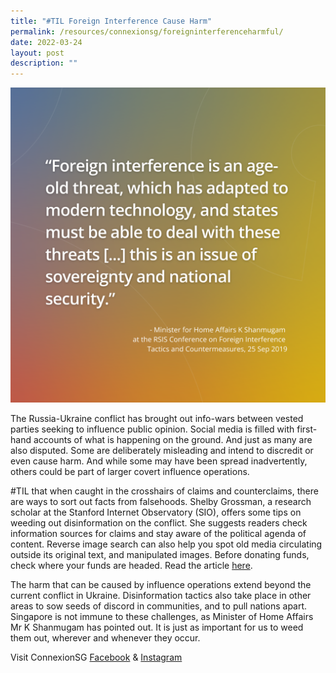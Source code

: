 ```yaml
---
title: "#TIL Foreign Interference Cause Harm"
permalink: /resources/connexionsg/foreigninterferenceharmful/
date: 2022-03-24
layout: post
description: ""
---
```

![](/images/Shanmugam.png)

The Russia-Ukraine conflict has brought out info-wars between vested parties seeking to influence public opinion. Social media is filled with first-hand accounts of what is happening on the ground. And just as many are also disputed. Some are deliberately misleading and intend to discredit or even cause harm. And while some may have been spread inadvertently, others could be part of larger covert influence operations.

#TIL that when caught in the crosshairs of claims and counterclaims, there are ways to sort out facts from falsehoods. Shelby Grossman, a research scholar at the Stanford Internet Observatory (SIO), offers some tips on weeding out disinformation on the conflict. She suggests readers check information sources for claims and stay aware of the political agenda of content. Reverse image search can also help you spot old media circulating outside its original text, and manipulated images. Before donating funds, check where your funds are headed. Read the article [here](https://news.stanford.edu/2022/03/03/seven-tips-spotting-disinformation-russia-ukraine-war/?fbclid=IwAR0IrOMuqIVzs0RXAT7l-Kpwbf8KIvhN0y66mwNvub6GDVBtml405nBdvqg).

The harm that can be caused by influence operations extend beyond the current conflict in Ukraine. Disinformation tactics also take place in other areas to sow seeds of discord in communities, and to pull nations apart. Singapore is not immune to these challenges, as Minister of Home Affairs Mr K Shanmugam has pointed out. It is just as important for us to weed them out, wherever and whenever they occur.

Visit ConnexionSG [Facebook](https://www.facebook.com/ConnexionSG) & [Instagram](https://www.instagram.com/connexionsg/)